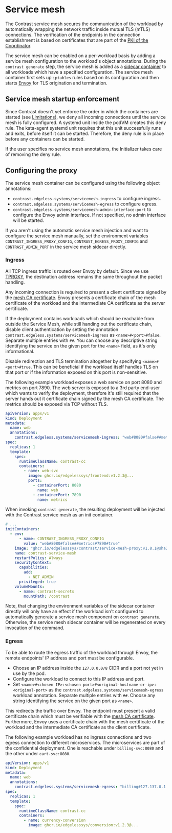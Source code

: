 # Service mesh

The Contrast service mesh secures the communication of the workload by
automatically wrapping the network traffic inside mutual TLS (mTLS) connections.
The verification of the endpoints in the connection establishment is based on
certificates that are part of the
[PKI of the Coordinator](../architecture/certificates.md).

The service mesh can be enabled on a per-workload basis by adding a service mesh
configuration to the workload's object annotations. During the
`contrast generate` step, the service mesh is added as a
[sidecar container](https://kubernetes.io/docs/concepts/workloads/pods/sidecar-containers/)
to all workloads which have a specified configuration. The service mesh
container first sets up `iptables` rules based on its configuration and then
starts [Envoy](https://www.envoyproxy.io/) for TLS origination and termination.

## Service mesh startup enforcement

Since Contrast doesn't yet enforce the order in which the containers are started
(see [Limitations](../features-limitations.md)), we deny all incoming
connections until the service mesh is fully configured. A systemd unit inside
the podVM creates this deny rule. The kata-agent systemd unit requires that this
unit successfully runs and exits, before itself it can be started. Therefore,
the deny rule is in place before any containers can be started.

If the user specifies no service mesh annotations, the Initializer takes care of
removing the deny rule.

## Configuring the proxy

The service mesh container can be configured using the following object
annotations:

- `contrast.edgeless.systems/servicemesh-ingress` to configure ingress.
- `contrast.edgeless.systems/servicemesh-egress` to configure egress.
- `contrast.edgeless.systems/servicemesh-admin-interface-port` to configure the
  Envoy admin interface. If not specified, no admin interface will be started.

If you aren't using the automatic service mesh injection and want to configure
the service mesh manually, set the environment variables
`CONTRAST_INGRESS_PROXY_CONFIG`, `CONTRAST_EGRESS_PROXY_CONFIG` and
`CONTRAST_ADMIN_PORT` in the service mesh sidecar directly.

### Ingress

All TCP ingress traffic is routed over Envoy by default. Since we use
[TPROXY](https://docs.kernel.org/networking/tproxy.html), the destination
address remains the same throughout the packet handling.

Any incoming connection is required to present a client certificate signed by
the
[mesh CA certificate](../architecture/certificates.md#usage-of-the-different-certificates).
Envoy presents a certificate chain of the mesh certificate of the workload and
the intermediate CA certificate as the server certificate.

If the deployment contains workloads which should be reachable from outside the
Service Mesh, while still handing out the certificate chain, disable client
authentication by setting the annotation
`contrast.edgeless.systems/servicemesh-ingress` as `<name>#<port>#false`.
Separate multiple entries with `##`. You can choose any descriptive string
identifying the service on the given port for the `<name>` field, as it's only
informational.

Disable redirection and TLS termination altogether by specifying
`<name>#<port>#true`. This can be beneficial if the workload itself handles TLS
on that port or if the information exposed on this port is non-sensitive.

The following example workload exposes a web service on port 8080 and metrics on
port 7890. The web server is exposed to a 3rd party end-user which wants to
verify the deployment, therefore it's still required that the server hands out
it certificate chain signed by the mesh CA certificate. The metrics should be
exposed via TCP without TLS.

```yaml
apiVersion: apps/v1
kind: Deployment
metadata:
  name: web
  annotations:
    contrast.edgeless.systems/servicemesh-ingress: "web#8080#false##metrics#7890#true"
spec:
  replicas: 1
  template:
    spec:
      runtimeClassName: contrast-cc
      containers:
        - name: web-svc
          image: ghcr.io/edgelesssys/frontend:v1.2.3@...
          ports:
            - containerPort: 8080
              name: web
            - containerPort: 7890
              name: metrics
```

When invoking `contrast generate`, the resulting deployment will be injected
with the Contrast service mesh as an init container.

```yaml
# ...
initContainers:
  - env:
      - name: CONTRAST_INGRESS_PROXY_CONFIG
        value: "web#8080#false##metrics#7890#true"
    image: "ghcr.io/edgelesssys/contrast/service-mesh-proxy:v1.8.1@sha256:ba9297f09047f59624fe4efedf4dd2ca38198af2d37814810345e5a9f4dae5e4"
    name: contrast-service-mesh
    restartPolicy: Always
    securityContext:
      capabilities:
        add:
          - NET_ADMIN
      privileged: true
    volumeMounts:
      - name: contrast-secrets
        mountPath: /contrast
```

Note, that changing the environment variables of the sidecar container directly
will only have an effect if the workload isn't configured to automatically
generate a service mesh component on `contrast generate`. Otherwise, the service
mesh sidecar container will be regenerated on every invocation of the command.

### Egress

To be able to route the egress traffic of the workload through Envoy, the remote
endpoints' IP address and port must be configurable.

- Choose an IP address inside the `127.0.0.0/8` CIDR and a port not yet in use
  by the pod.
- Configure the workload to connect to this IP address and port.
- Set
  `<name>#<chosen IP>:<chosen port>#<original-hostname-or-ip>:<original-port>`
  as the `contrast.edgeless.systems/servicemesh-egress` workload annotation.
  Separate multiple entries with `##`. Choose any string identifying the service
  on the given port as `<name>`.

This redirects the traffic over Envoy. The endpoint must present a valid
certificate chain which must be verifiable with the
[mesh CA certificate](../architecture/certificates.md#usage-of-the-different-certificates).
Furthermore, Envoy uses a certificate chain with the mesh certificate of the
workload and the intermediate CA certificate as the client certificate.

The following example workload has no ingress connections and two egress
connection to different microservices. The microservices are part of the
confidential deployment. One is reachable under `billing-svc:8080` and the other
under `cart-svc:8080`.

```yaml
apiVersion: apps/v1
kind: Deployment
metadata:
  name: web
  annotations:
    contrast.edgeless.systems/servicemesh-egress: "billing#127.137.0.1:8081#billing-svc:8080##cart#127.137.0.2:8081#cart-svc:8080"
spec:
  replicas: 1
  template:
    spec:
      runtimeClassName: contrast-cc
      containers:
        - name: currency-conversion
          image: ghcr.io/edgelesssys/conversion:v1.2.3@...
```
